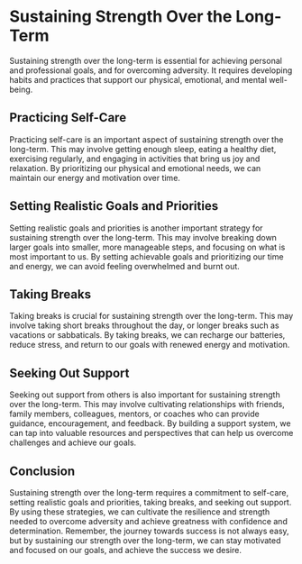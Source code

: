Sustaining Strength Over the Long-Term
======================================================================

Sustaining strength over the long-term is essential for achieving personal and professional goals, and for overcoming adversity. It requires developing habits and practices that support our physical, emotional, and mental well-being.

Practicing Self-Care
--------------------

Practicing self-care is an important aspect of sustaining strength over the long-term. This may involve getting enough sleep, eating a healthy diet, exercising regularly, and engaging in activities that bring us joy and relaxation. By prioritizing our physical and emotional needs, we can maintain our energy and motivation over time.

Setting Realistic Goals and Priorities
--------------------------------------

Setting realistic goals and priorities is another important strategy for sustaining strength over the long-term. This may involve breaking down larger goals into smaller, more manageable steps, and focusing on what is most important to us. By setting achievable goals and prioritizing our time and energy, we can avoid feeling overwhelmed and burnt out.

Taking Breaks
-------------

Taking breaks is crucial for sustaining strength over the long-term. This may involve taking short breaks throughout the day, or longer breaks such as vacations or sabbaticals. By taking breaks, we can recharge our batteries, reduce stress, and return to our goals with renewed energy and motivation.

Seeking Out Support
-------------------

Seeking out support from others is also important for sustaining strength over the long-term. This may involve cultivating relationships with friends, family members, colleagues, mentors, or coaches who can provide guidance, encouragement, and feedback. By building a support system, we can tap into valuable resources and perspectives that can help us overcome challenges and achieve our goals.

Conclusion
----------

Sustaining strength over the long-term requires a commitment to self-care, setting realistic goals and priorities, taking breaks, and seeking out support. By using these strategies, we can cultivate the resilience and strength needed to overcome adversity and achieve greatness with confidence and determination. Remember, the journey towards success is not always easy, but by sustaining our strength over the long-term, we can stay motivated and focused on our goals, and achieve the success we desire.
